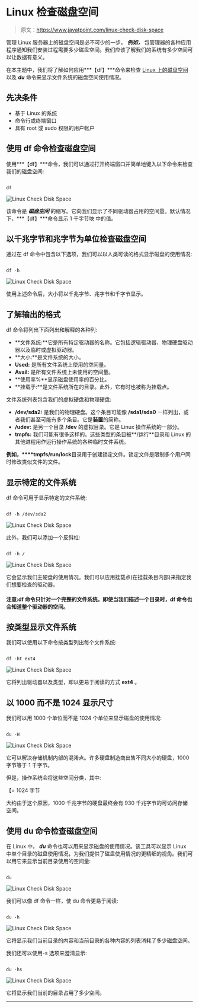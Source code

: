 # Linux 检查磁盘空间

> 原文：<https://www.javatpoint.com/linux-check-disk-space>

管理 Linux 服务器上的磁盘空间是必不可少的一步。 ***例如，*** 包管理器的各种应用程序通知我们安装过程需要多少磁盘空间。我们应该了解我们的系统有多少空间可以让数据有意义。

在本主题中，我们将了解如何应用***【df】***命令来检查 [Linux 上的磁盘空间](https://www.javatpoint.com/linux-tutorial)以及 ***du*** 命令来显示文件系统的磁盘空间使用情况。

## 先决条件

*   基于 Linux 的系统
*   命令行或终端窗口
*   具有 root 或 sudo 权限的用户帐户

## 使用 df 命令检查磁盘空间

使用***【df】***命令，我们可以通过打开终端窗口并简单地键入以下命令来检查我们的磁盘空间:

```

df 

```

![Linux Check Disk Space](img/fcdc598ceb7a7f54e9c5f761423a3cde.png)

该命令是 ***磁盘空闲*** 的缩写。它向我们显示了不同驱动器占用的空间量。默认情况下，***【df】***命令显示 1 千字节块 中的值。

## 以千兆字节和兆字节为单位检查磁盘空间

通过在 df 命令中包含以下选项，我们可以以人类可读的格式显示磁盘的使用情况:

```

df -h

```

![Linux Check Disk Space](img/67cad2cb43892e12960c0218d480b836.png)

使用上述命令后，大小将以千兆字节、兆字节和千字节显示。

## 了解输出的格式

df 命令将列出下面列出和解释的各种列:

*   **文件系统:**它是所有特定驱动器的名称。它包括逻辑驱动器、物理硬盘驱动器以及临时或虚拟驱动器。
*   **大小:**是文件系统的大小。
*   **Used:** 是所有文件系统上使用的空间量。
*   **Avail:** 是所有文件系统上未使用的空间量。
*   **使用率%**显示磁盘使用率的百分比。
*   **挂载于:**是文件系统所在的目录。此外，它有时也被称为挂载点。

文件系统列表包含我们的虚拟硬盘和物理硬盘:

*   **/dev/sda2:** 是我们的物理硬盘。这个条目可能像 **/sda1/sda0** 一样列出，或者我们甚至可能有多个条目。它是**装置**的简称。
*   **/udev:** 是另一个目录 **/dev** 的虚拟目录。它是 Linux 操作系统的一部分。
*   **tmpfs:** 我们可能有很多这样的。这些类型的条目被**/运行**目录和 Linux 的其他进程用作运行操作系统的各种临时文件系统。

**例如，****tmpfs/run/lock**目录用于创建锁定文件。锁定文件是限制多个用户同时修改类似文件的文件。

## 显示特定的文件系统

df 命令可用于显示特定的文件系统:

```

df -h /dev/sda2

```

![Linux Check Disk Space](img/9c8c2fa1d5db27be11ae3dc3625533d2.png)

此外，我们可以添加一个反斜杠:

```

df -h /

```

![Linux Check Disk Space](img/71ea57543ad175cafbfa845985ba10bd.png)

它会显示我们主硬盘的使用情况。我们可以应用挂载点(在挂载条目内部)来指定我们想要检查的驱动器。

#### 注意:df 命令只针对一个完整的文件系统。即使当我们描述一个目录时，df 命令也会知道整个驱动器的空间。

## 按类型显示文件系统

我们可以使用以下命令按类型列出每个文件系统:

```

df -ht ext4

```

![Linux Check Disk Space](img/651d44f97e910dcd51cd8ccc6b3834e0.png)

它将列出驱动器以及类型，即以更易于阅读的方式 **ext4** 。

## 以 1000 而不是 1024 显示尺寸

我们可以用 1000 个单位而不是 1024 个单位来显示磁盘的使用情况:

```

du -H

```

![Linux Check Disk Space](img/fe78d9daf192c7660ecce70eadce0128.png)

它可以解决存储机制内部的混淆点。许多硬盘制造商出售不同大小的硬盘，1000 字节等于 1 千字节。

但是，操作系统会将这些空间分类，其中:

【= 1024 字节

大约由于这个原因，1000 千兆字节的硬盘最终会有 930 千兆字节的可访问存储空间。

## 使用 du 命令检查磁盘空间

在 Linux 中， ***du*** 命令也可以用来显示磁盘的使用情况。该工具可以显示 Linux 中单个目录的磁盘使用情况，为我们提供了磁盘使用情况的更精细的视角。我们可以用它来显示当前目录使用的空间量:

```

du

```

![Linux Check Disk Space](img/2ea5c7ab3083dbbb3a0775a4f68a78b9.png)

我们可以像 df 命令一样，使 du 命令更易于阅读:

```

du -h

```

![Linux Check Disk Space](img/d748f5ea131e06a43889df2074edcdb0.png)

它将显示我们当前目录的内容和当前目录的各种内容的列表消耗了多少磁盘空间。

我们还可以使用-s 选项来澄清显示:

```

du -hs 

```

![Linux Check Disk Space](img/09147f1da8795ed6e31fe12fc6a33654.png)

它将显示我们当前的目录占用了多少空间。

* * *